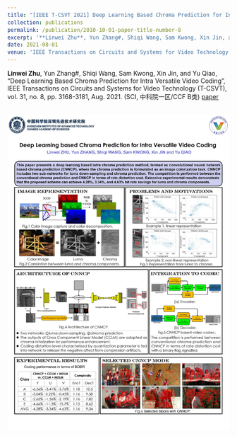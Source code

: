 ```yaml
---
title: "[IEEE T-CSVT 2021] Deep Learning Based Chroma Prediction for Intra Versatile Video Coding"
collection: publications
permalink: /publication/2010-10-01-paper-title-number-8
excerpt: '**Linwei Zhu**, Yun Zhang#, Shiqi Wang, Sam Kwong, Xin Jin, and Yu Qiao, “Deep Learning Based Chroma Prediction for Intra Versatile Video Coding”, IEEE Transactions on Circuits and Systems for Video Technology (T-CSVT), vol. 31, no. 8, pp. 3168-3181, Aug. 2021. (SCI, 中科院一区/CCF B类) [paper](https://ieeexplore.ieee.org/document/9247080)'
date: 2021-08-01
venue: 'IEEE Transactions on Circuits and Systems for Video Technology (T-CSVT)'
---
```

**Linwei Zhu**, Yun Zhang#, Shiqi Wang, Sam Kwong, Xin Jin, and Yu Qiao, “Deep Learning Based Chroma Prediction for Intra Versatile Video Coding”, IEEE Transactions on Circuits and Systems for Video Technology (T-CSVT), vol. 31, no. 8, pp. 3168-3181, Aug. 2021. (SCI, 中科院一区/CCF B类) [paper](https://ieeexplore.ieee.org/document/9247080)


<br/><img src='/images/color.jpg'>
